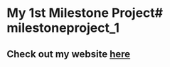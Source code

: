 # My 1st Milestone Project# milestoneproject_1

## Check out my website [here](https://milestoneproject-1-gatorwam19.c9users.io/index.html)